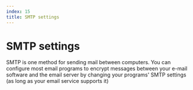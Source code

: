 ```yaml
---
index: 15
title: SMTP settings
---
```

# SMTP settings

SMTP is one method for sending mail between computers. You can configure most email programs to encrypt messages between your e-mail software and the email server by changing your programs' SMTP settings  (as long as your email service supports it)